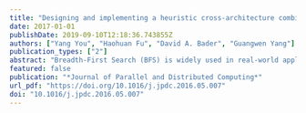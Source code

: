 ```yaml
---
title: "Designing and implementing a heuristic cross-architecture combination for graph traversal"
date: 2017-01-01
publishDate: 2019-09-10T12:18:36.743855Z
authors: ["Yang You", "Haohuan Fu", "David A. Bader", "Guangwen Yang"]
publication_types: ["2"]
abstract: "Breadth-First Search (BFS) is widely used in real-world applications including computational biology, social networks, and electronic design automation. The most effective BFS approach has been shown to be a combination of top-down and bottom-up approaches. Such hybrid techniques need to identify a switching point which is conventionally found through expensive trial-and-error and exhaustive search routines. We present an adaptive method based on regression analysis that enables dynamic switching at runtime with little overhead. We improve the performance of our method by exploiting popular heterogeneous platforms and efficiently design the approach for a given architecture. A 155x speedup is achieved over the standard top-down approach on GPUs. Our approach is the first to combine top-down and bottom-up across different architectures. Unlike combination on a single architecture, a mistuned switching point may significantly decrease the performance of cross-architecture combination. Our adaptive method can predict the switching point with high accuracy, leading to 7x speedup compared to the switching point in average case (1000 switching points)."
featured: false
publication: "*Journal of Parallel and Distributed Computing*"
url_pdf: "https://doi.org/10.1016/j.jpdc.2016.05.007"
doi: "10.1016/j.jpdc.2016.05.007"
---
```


